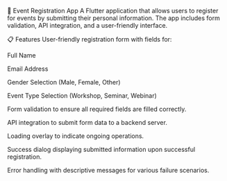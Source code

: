 🎉 Event Registration App
A Flutter application that allows users to register for events by submitting their personal information. The app includes form validation, API integration, and a user-friendly interface.​

📋 Features
User-friendly registration form with fields for:

Full Name

Email Address

Gender Selection (Male, Female, Other)

Event Type Selection (Workshop, Seminar, Webinar)​

Form validation to ensure all required fields are filled correctly.

API integration to submit form data to a backend server.

Loading overlay to indicate ongoing operations.

Success dialog displaying submitted information upon successful registration.

Error handling with descriptive messages for various failure scenarios.​
